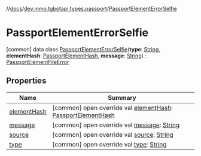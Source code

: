 //[docs](../../../index.md)/[dev.inmo.tgbotapi.types.passport](../index.md)/[PassportElementErrorSelfie](index.md)



# PassportElementErrorSelfie  
 [common] data class [PassportElementErrorSelfie](index.md)(**type**: [String](https://kotlinlang.org/api/latest/jvm/stdlib/kotlin/-string/index.html), **elementHash**: [PassportElementHash](../../dev.inmo.tgbotapi.types.passport.encrypted.abstracts/index.md#%5Bdev.inmo.tgbotapi.types.passport.encrypted.abstracts%2FPassportElementHash%2F%2F%2FPointingToDeclaration%2F%5D%2FClasslikes%2F625018081), **message**: [String](https://kotlinlang.org/api/latest/jvm/stdlib/kotlin/-string/index.html)) : [PassportElementFileError](../-passport-element-file-error/index.md)   


## Properties  
  
|  Name |  Summary | 
|---|---|
| <a name="dev.inmo.tgbotapi.types.passport/PassportElementErrorSelfie/elementHash/#/PointingToDeclaration/"></a>[elementHash](element-hash.md)| <a name="dev.inmo.tgbotapi.types.passport/PassportElementErrorSelfie/elementHash/#/PointingToDeclaration/"></a> [common] open override val [elementHash](element-hash.md): [PassportElementHash](../../dev.inmo.tgbotapi.types.passport.encrypted.abstracts/index.md#%5Bdev.inmo.tgbotapi.types.passport.encrypted.abstracts%2FPassportElementHash%2F%2F%2FPointingToDeclaration%2F%5D%2FClasslikes%2F625018081)   <br>|
| <a name="dev.inmo.tgbotapi.types.passport/PassportElementErrorSelfie/message/#/PointingToDeclaration/"></a>[message](message.md)| <a name="dev.inmo.tgbotapi.types.passport/PassportElementErrorSelfie/message/#/PointingToDeclaration/"></a> [common] open override val [message](message.md): [String](https://kotlinlang.org/api/latest/jvm/stdlib/kotlin/-string/index.html)   <br>|
| <a name="dev.inmo.tgbotapi.types.passport/PassportElementErrorSelfie/source/#/PointingToDeclaration/"></a>[source](source.md)| <a name="dev.inmo.tgbotapi.types.passport/PassportElementErrorSelfie/source/#/PointingToDeclaration/"></a> [common] open override val [source](source.md): [String](https://kotlinlang.org/api/latest/jvm/stdlib/kotlin/-string/index.html)   <br>|
| <a name="dev.inmo.tgbotapi.types.passport/PassportElementErrorSelfie/type/#/PointingToDeclaration/"></a>[type](type.md)| <a name="dev.inmo.tgbotapi.types.passport/PassportElementErrorSelfie/type/#/PointingToDeclaration/"></a> [common] open override val [type](type.md): [String](https://kotlinlang.org/api/latest/jvm/stdlib/kotlin/-string/index.html)   <br>|

